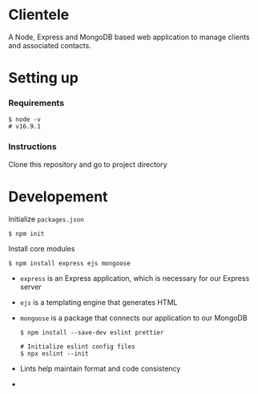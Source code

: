 # Clientele
 A Node, Express and MongoDB based web application to manage clients and associated contacts.

# Setting up
### Requirements
    $ node -v
    # v16.9.1

### Instructions
Clone this repository and go to project directory

# Developement

Initialize `packages.json`
    
    $ npm init

Install core modules

    $ npm install express ejs mongoose

- `express` is an Express application, which is necessary for our Express server
- `ejs` is a templating engine that generates HTML
- `mongoose` is a package that connects our application to our MongoDB

      $ npm install --save-dev eslint prettier

      # Initialize eslint config files
      $ npx eslint --init

- Lints help maintain format and code consistency
- 
